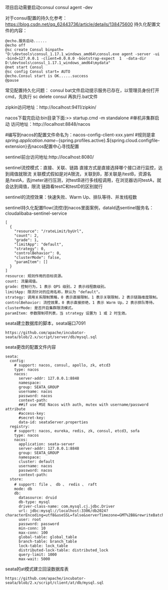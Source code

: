 项目启动需要启动consul
consul agent -dev

对于consul配置的持久化参考：https://blog.csdn.net/qq_62443736/article/details/138475600
持久化配置文件的内容：

```
@echo.服务启动......  
@echo off  
@sc create Consul binpath= "D:\devtools\consul_1.17.1_windows_amd64\consul.exe agent -server -ui -bind=127.0.0.1 -client=0.0.0.0 -bootstrap-expect  1  -data-dir D:\devtools\consul_1.17.1_windows_amd64\mydata"
@net start Consul
@sc config Consul start= AUTO  
@echo.Consul start is OK......success
@pause
```

常见配置持久化问题：
consul bat文件启动提示服务已存在，以管理员身份打开cmd，先执行 sc delete consul 再执行.bat文件

zipkin访问地址：http://localhost:9411/zipkin/

nacos下载完启动:bin目录下面:>> startup.cmd -m standalone   #单机非集群启动
访问地址：http://localhost:8848/nacos

#编写到nacos的配置文件命名为：nacos-config-client-xxx.yaml
#规则是拿${spring.application.name}-${spring.profiles.active}.${spring.cloud.configfile-extension}去nacos配置中心寻找配置

sentinel前台访问地址:http://localhost:8080/

sentinel流控模式：直接、关联、链路
直接方式是直接选择哪个接口进行监控，达到阈值就限流
关联模式假如是对A限流，关联到B，那关联是/testB，资源名是/testA，去jmeter进行压测，对testB进行多线程调用，在浏览器访问testA，就会达到阈值，限流
链路看testC和testD的区别就行

sentinel的流控效果：快速失败、Warm Up、排队等待、并发线程数

sentinel持久化配置flow(流控)到nacos里面案例，dataId选sentinel服务名：cloudalibaba-sentinel-service
```
[
  {
    "resource": "/rateLimit/byUrl",
    "count": 2,
    "grade": 1,
    "limitApp": "default",
    "strategy": 0,
    "controlBehavior": 0,
    "clusterMode": false,
    "paramItem": []
  }
]
resource: 规则作用的目标资源。
count: 流量阈值。
grade: 控制行为，1 表示 QPS 级别，2 表示线程数级别。
limitApp: 限流针对的应用名称，默认为 "default"。
strategy: 调用关系限制策略，0 表示直接限制，1 表示关联限制，2 表示链路维度限制。
controlBehavior: 流控效果，0 表示直接拒绝，1 表示 Warm Up，2 表示排队等待。
clusterMode: 是否开启集群限流模式。
paramItem: 参数限制项列表，当 strategy 设置为 1 或 2 时生效。
```

seata建立数据库的脚本，seata端口7091
```
https://github.com/apache/incubator-seata/blob/2.x/script/server/db/mysql.sql
```

seata更改的配置文件内容
```
seata:
  config:
    # support: nacos, consul, apollo, zk, etcd3
    type: nacos
    nacos:
      server-addr: 127.0.0.1:8848
      namespace:
      group: SEATA_GROUP
      username: nacos
      password: nacos
      context-path:
      ##if use MSE Nacos with auth, mutex with username/password attribute
      #access-key:
      #secret-key:
      data-id: seataServer.properties
  registry:
    # support: nacos, eureka, redis, zk, consul, etcd3, sofa
    type: nacos
    nacos:
      application: seata-server
      server-addr: 127.0.0.1:8848
      group: SEATA_GROUP
      namespace:
      cluster: default
      username: nacos
      password: nacos
      context-path:
  store:
    # support: file 、 db 、 redis 、 raft
    mode: db
    db:
      datasource: druid
      db-type: mysql
      driver-class-name: com.mysql.cj.jdbc.Driver
      url: jdbc:mysql://localhost:3306/db2024?characterEncoding=utf8&useSSL=false&serverTimezone=GMT%2B8&rewriteBatchedStatements=true&allowPublicKeyRetrieval=true
      user: root
      password: password
      min-conn: 10
      max-conn: 100
      global-table: global_table
      branch-table: branch_table
      lock-table: lock_table
      distributed-lock-table: distributed_lock
      query-limit: 1000
      max-wait: 5000
```

seata的at模式建立回滚数据库表
```
https://github.com/apache/incubator-seata/blob/2.x/script/client/at/db/mysql.sql
```